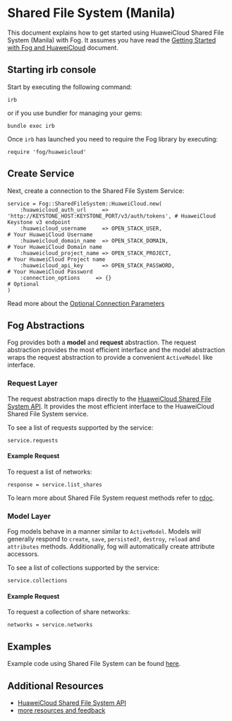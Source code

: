 # Shared File System (Manila)

This document explains how to get started using HuaweiCloud Shared File System (Manila) with Fog. It assumes you have read the [Getting Started with Fog and HuaweiCloud](getting_started.md) document.

## Starting irb console

Start by executing the following command:
```
irb
```

or if you use bundler for managing your gems:
```
bundle exec irb
```

Once `irb` has launched you need to require the Fog library by executing:
```
require 'fog/huaweicloud'
```
## Create Service

Next, create a connection to the Shared File System Service:
```
service = Fog::SharedFileSystem::HuaweiCloud.new(
	:huaweicloud_auth_url     => 'http://KEYSTONE_HOST:KEYSTONE_PORT/v3/auth/tokens', # HuaweiCloud Keystone v3 endpoint
	:huaweicloud_username     => OPEN_STACK_USER,                                     # Your HuaweiCloud Username
	:huaweicloud_domain_name  => OPEN_STACK_DOMAIN,                                   # Your HuaweiCloud Domain name
	:huaweicloud_project_name => OPEN_STACK_PROJECT,                                  # Your HuaweiCloud Project name
	:huaweicloud_api_key      => OPEN_STACK_PASSWORD,                                 # Your HuaweiCloud Password
	:connection_options     => {}                                                   # Optional
)
```

Read more about the [Optional Connection Parameters](common/connection_params.md)

## Fog Abstractions

Fog provides both a **model** and **request** abstraction. The request abstraction provides the most efficient interface and the model abstraction wraps the request abstraction to provide a convenient `ActiveModel` like interface.

### Request Layer

The request abstraction maps directly to the [HuaweiCloud Shared File System API](http://developer.openstack.org/api-ref/shared-file-systems). It provides the most efficient interface to the HuaweiCloud Shared File System service.

To see a list of requests supported by the service:
```
service.requests
```

#### Example Request

To request a list of networks:
```
response = service.list_shares
```

To learn more about Shared File System request methods refer to [rdoc](http://www.rubydoc.info/gems/fog-openstack/Fog/SharedFileSystem/HuaweiCloud/Real).

### Model Layer

Fog models behave in a manner similar to `ActiveModel`. Models will generally respond to `create`, `save`,  `persisted?`, `destroy`, `reload` and `attributes` methods. Additionally, fog will automatically create attribute accessors.

To see a list of collections supported by the service:
```
service.collections
```

#### Example Request

To request a collection of share networks:
```
networks = service.networks
```

## Examples

Example code using Shared File System can be found [here](https://github.com/fog/fog-openstack/tree/master/examples/share).

## Additional Resources

* [HuaweiCloud Shared File System API](http://developer.openstack.org/api-ref/shared-file-systems/)
* [more resources and feedback](common/resources.md)
